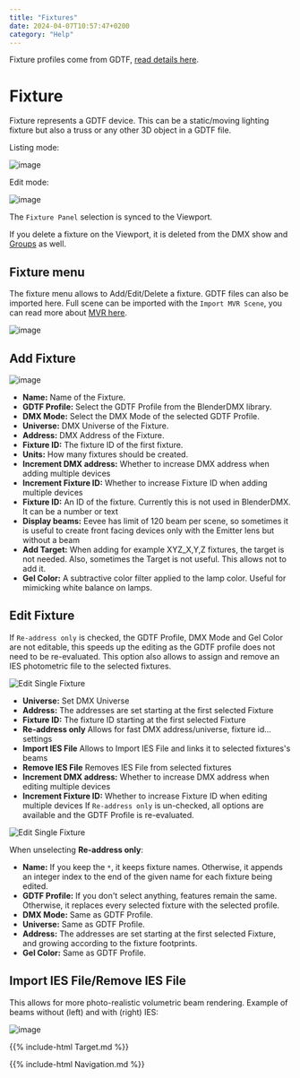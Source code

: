 ```yaml
---
title: "Fixtures"
date: 2024-04-07T10:57:47+0200
category: "Help"
---
```


Fixture profiles come from GDTF, [read details here](../gdtffixture).

# Fixture

Fixture represents a GDTF device. This can be a static/moving lighting fixture but also a truss or any other 3D object in a GDTF file.

Listing mode:

![image](https://github.com/open-stage/blender-dmx/assets/3680926/d582d474-a5f6-4cac-9541-87eb5ff2898b)

Edit mode:

![image](https://github.com/open-stage/blender-dmx/assets/3680926/8885b964-1dd3-4c21-a5e7-7e397eff1026)

The `Fixture Panel` selection is synced to the Viewport.

If you delete a fixture on the Viewport, it is deleted from the DMX show and [Groups](../groups) as
well.

## Fixture menu

The fixture menu allows to Add/Edit/Delete a fixture. GDTF files can also be imported here. Full scene can be imported with the `Import MVR Scene`, you can read more about [MVR here](../gdtffixture/#mvr).

![image](../media/fixture_menu.png)



## Add Fixture

![image](../media/add_fixture.png)

- **Name:** Name of the Fixture.
- **GDTF Profile:** Select the GDTF Profile from the BlenderDMX library.
- **DMX Mode:** Select the DMX Mode of the selected GDTF Profile.
- **Universe:** DMX Universe of the Fixture.
- **Address:** DMX Address of the Fixture.
- **Fixture ID:** The fixture ID of the first fixture.
- **Units:** How many fixtures should be created.
- **Increment DMX address:** Whether to increase DMX address when adding multiple devices
- **Increment Fixture ID:** Whether to increase Fixture ID when adding multiple devices
- **Fixture ID:** An ID of the fixture. Currently this is not used in BlenderDMX. It can be a number or text
- **Display beams:** Eevee has limit of 120 beam per scene, so sometimes it is useful to create front facing devices only with the Emitter lens but without a beam
- **Add Target:** When adding for example XYZ_X,Y,Z fixtures, the target is not needed. Also, sometimes the Target is not useful. This allows not to add it.
- **Gel Color:** A subtractive color filter applied to the lamp color. Useful
  for mimicking white balance on lamps.

## Edit Fixture

If `Re-address only` is checked, the GDTF Profile, DMX Mode and Gel Color are not editable, this speeds up the editing as the GDTF profile does not need to be re-evaluated. This option also allows to assign and remove an IES photometric file to the selected fixtures.

![Edit Single Fixture](../media/edit_readress_only.png)

- **Universe:** Set DMX Universe
- **Address:** The addresses are set starting at the first selected Fixture
- **Fixture ID:** The fixture ID starting at the first selected Fixture
- **Re-address only** Allows for fast DMX address/universe, fixture id... settings
- **Import IES File** Allows to Import IES File and links it to selected fixtures's beams
- **Remove IES File** Removes IES File from selected fixtures
- **Increment DMX address:** Whether to increase DMX address when editing multiple devices
- **Increment Fixture ID:** Whether to increase Fixture ID when editing multiple devices
If `Re-address only` is un-checked, all options are available and the GDTF Profile is re-evaluated.

![Edit Single Fixture](../media/edit_full.png)

When unselecting **Re-address only**:

- **Name:** If you keep the `*`, it keeps fixture names. Otherwise, it appends
  an integer index to the end of the given name for each fixture being edited.
- **GDTF Profile:** If you don't select anything, features remain the same.
  Otherwise, it replaces every selected fixture with the selected profile.
- **DMX Mode:** Same as GDTF Profile.
- **Universe:** Same as GDTF Profile.
- **Address:** The addresses are set starting at the first selected Fixture,
  and growing according to the fixture footprints.
- **Gel Color:** Same as GDTF Profile.

## Import IES File/Remove IES File

This allows for more photo-realistic volumetric beam rendering. Example of beams without (left) and with (right) IES:

![image](../media/ies.png)

{{% include-html Target.md %}}

{{% include-html Navigation.md %}}

